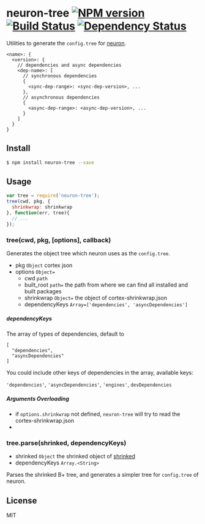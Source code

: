 # neuron-tree [![NPM version](https://badge.fury.io/js/neuron-tree.svg)](http://badge.fury.io/js/neuron-tree) [![Build Status](https://travis-ci.org/cortexjs/neuron-tree.svg?branch=master)](https://travis-ci.org/cortexjs/neuron-tree) [![Dependency Status](https://gemnasium.com/cortexjs/neuron-tree.svg)](https://gemnasium.com/cortexjs/neuron-tree)

Utilities to generate the `config.tree` for [neuron](https://github.com/kaelzhang/neuron).

```
<name>: {
  <version>: {
    // dependencies and async dependencies
    <dep-name>: [
      // synchronous dependencies
      {
        <sync-dep-range>: <sync-dep-version>, ...
      },
      // asynchronous dependencies
      {
        <async-dep-range>: <async-dep-version>, ...
      }
    ]
  }
}
```

## Install

```bash
$ npm install neuron-tree --save
```

## Usage

```js
var tree = require('neuron-tree');
tree(cwd, pkg, {
  shrinkwrap: shrinkwrap
}, function(err, tree){
  // ...
});
```

### tree(cwd, pkg, [options], callback)

Generates the object tree which neuron uses as the `config.tree`.

- pkg `Object` cortex json
- options `Object=`
  - cwd `path`
  - built_root `path=` the path from where we can find all installed and built packages
  - shrinkwrap `Object=` the object of cortex-shrinkwrap.json
  - dependencyKeys `Array=['dependencies', 'asyncDependencies']`

##### dependencyKeys

The array of types of dependencies, default to 

```
[
  "dependencies",
  "asyncDependencies"
]
```

You could include other keys of dependencies in the array, available keys: 

`'dependencies'`, `'asyncDependencies'`, `'engines'`, `devDependencies`

##### Arguments Overloading

- if `options.shrinkwrap` not defined, `neuron-tree` will try to read the cortex-shrinkwrap.json
- 

### tree.parse(shrinked, dependencyKeys)

- shrinked `Object` the shrinked object of [shrinked](https://www.npmjs.org/package/shrinked)
- dependencyKeys `Array.<String>`

Parses the shrinked B+ tree, and generates a simpler tree for `config.tree` of neuron.

## License

MIT
<!-- do not want to make nodeinit to complicated, you can edit this whenever you want. -->
